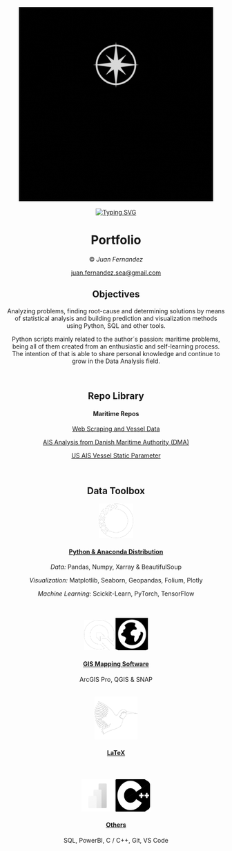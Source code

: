 

<div align="center">

<img src="SeaGraphData.gif" width="450" height="450">


[![Typing SVG](https://readme-typing-svg.demolab.com?font=Roboto+Slab&duration=7000&pause=1000&color=E4F0F7&center=true&random=false&width=435&lines=Hi+World!!;Maritime+Project+Repositories;Data+Analysis+%26+Visualisation)](https://git.io/typing-svg)




# Portfolio

© *Juan Fernandez*  

juan.fernandez.sea@gmail.com



## Objectives

Analyzing problems, finding root-cause and determining solutions by means of statistical analysis and building prediction and visualization methods using Python, SQL and other tools. 


Python scripts mainly related to the author´s passion: maritime problems, being all of them created from an enthusiastic and self-learning process. The intention of that is able to share personal knowledge and continue to grow in the Data Analysis field.

<br />




## Repo Library

#### Maritime Repos

 [Web Scraping and Vessel Data](https://github.com/SeaGraphData/Web-Scraping-ShipInfo)

 [AIS Analysis from Danish Maritime Authority (DMA) ](https://github.com/SeaGraphData/Danish-AIS-Data-Analysis)


[US AIS Vessel Static Parameter ](https://github.com/SeaGraphData/US-AIS-Vessel-Static-Parameters)


<br />



## Data Toolbox

<img src="anaw.png" width="80" height="80">


#### [Python & Anaconda Distribution](https://www.anaconda.com/) 

*Data:* Pandas, Numpy, Xarray & BeautifulSoup


*Visualization:* Matplotlib, Seaborn, Geopandas, Folium, Plotly


*Machine Learning:* Scickit-Learn, PyTorch, TensorFlow




<br />



<br />

<img src="QGISW.png" width="70" height="70">
<img src="AGIS.png" width="75" height="75">

#### [GIS Mapping Software](https://www.esri.com/en-us/home) 

ArcGIS Pro, QGIS & SNAP

<br />

<img src="LatW.png" width="100" height="100">


#### [LaTeX](https://www.latex-project.org/) 

<br />


<br />
<img src="pbi.png" width="75" height="75">
<img src="c.png" width="80" height="75">


#### [Others]()

SQL, PowerBI, C / C++, Git, VS Code







 


<br />


<br />
 
